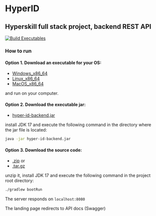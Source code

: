 # HyperID

## Hyperskill full stack project, backend REST API

[![Build Executables](https://github.com/alfabravo2013/hyper-id-backend/actions/workflows/native-artifact.yml/badge.svg?branch=master&event=workflow_dispatch)](https://github.com/alfabravo2013/hyper-id-backend/actions/workflows/native-artifact.yml)

### How to run

#### Option 1. Download an executable for your OS:

- [Windows_x86_64](https://github.com/alfabravo2013/hyper-id-backend/releases/download/v0.1/hyperid-Windows-snapshot-x86_64.zip)
- [Linux_x86_64](https://github.com/alfabravo2013/hyper-id-backend/releases/download/v0.1/hyperid-Linux-snapshot-x86_64.zip)
- [MacOS_x86_64](https://github.com/alfabravo2013/hyper-id-backend/releases/download/v0.1/hyperid-macOS-snapshot-x86_64.zip)

and run on your computer.

#### Option 2. Download the executable jar:

- [hyper-id-backend.jar](https://github.com/alfabravo2013/hyper-id-backend/releases/download/v0.1/hyper-id-backend.jar)

install JDK 17 and execute the following command in the directory where the jar file is located:

```bash
java -jar hyper-id-backend.jar
```

#### Option 3. Download the source code:

- [.zip](https://github.com/alfabravo2013/hyper-id-backend/archive/refs/tags/v0.1.zip) or 
- [.tar.gz](https://github.com/alfabravo2013/hyper-id-backend/archive/refs/tags/v0.1.tar.gz)

unzip it, install JDK 17 and execute the following command in the project root directory:

```bash
./gradlew bootRun
```

The server responds on `localhost:8080`

The landing page redirects to API docs (Swagger)
